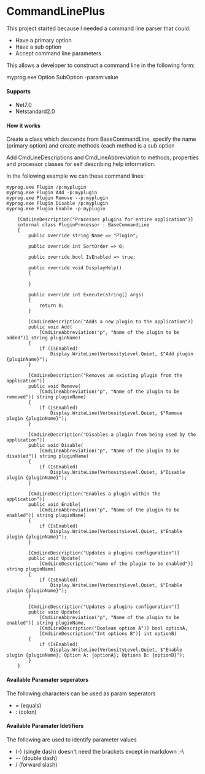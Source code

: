 ﻿# CommandLinePlus
This project started because I needed a command line parser that could:

- Have a primary option
- Have a sub option
- Accept command line parameters

This allows a developer to construct a command line in the following form:

myprog.exe Option SubOption -param:value


#### Supports
- Net7.0
- Netstandard2.0

#### How it works

Create a class which descends from BaseCommandLine, specify the name (primary option) and create methods (each method is a sub option

Add CmdLineDescriptions and CmdLineAbbreviation to methods, properties and processor classes for self describing help information.

In the following example we can these command lines:

```
myprog.exe Plugin /p:myplugin
myprog.exe Plugin Add -p:myplugin
myprog.exe Plugin Remove --p:myplugin
myprog.exe Plugin Disable /p:myplugin
myprog.exe Plugin Enable -p:myplugin
```

```
    [CmdLineDescription("Processes plugins for entire application")]
    internal class PluginProcessor : BaseCommandLine
    {
        public override string Name => "Plugin";

        public override int SortOrder => 0;

        public override bool IsEnabled => true;

        public override void DisplayHelp()
        {

        }

        public override int Execute(string[] args)
        {
            return 0;
        }

        [CmdLineDescription("Adds a new plugin to the application")]
        public void Add(
            [CmdLineAbbreviation("p", "Name of the plugin to be added")] string pluginName)
        {
            if (IsEnabled)
                Display.WriteLine(VerbosityLevel.Quiet, $"Add plugin {pluginName}");
        }

        [CmdLineDescription("Removes an existing plugin from the application")]
        public void Remove(
            [CmdLineAbbreviation("p", "Name of the plugin to be removed")] string pluginName)
        {
            if (IsEnabled)
                Display.WriteLine(VerbosityLevel.Quiet, $"Remove plugin {pluginName}");
        }

        [CmdLineDescription("Disables a plugin from being used by the application")]
        public void Disable(
            [CmdLineAbbreviation("p", "Name of the plugin to be disabled")] string pluginName)
        {
            if (IsEnabled)
                Display.WriteLine(VerbosityLevel.Quiet, $"Disable plugin {pluginName}");
        }

        [CmdLineDescription("Enables a plugin within the application")]
        public void Enable(
            [CmdLineAbbreviation("p", "Name of the plugin to be enabled")] string pluginName)
        {
            if (IsEnabled)
                Display.WriteLine(VerbosityLevel.Quiet, $"Enable plugin {pluginName}");
        }

        [CmdLineDescription("Updates a plugins configuration")]
        public void Update(
            [CmdLineDescription("Name of the plugin to be enabled")] string pluginName)
        {
            if (IsEnabled)
                Display.WriteLine(VerbosityLevel.Quiet, $"Enable plugin {pluginName}");
        }

        [CmdLineDescription("Updates a plugins configuration")]
        public void Update(
            [CmdLineAbbreviation("p", "Name of the plugin to be enabled")] string pluginName,
            [CmdLineDescription("Boolean option A")] bool optionA,
            [CmdLineDescription("Int options B")] int optionB)
        {
            if (IsEnabled)
                Display.WriteLine(VerbosityLevel.Quiet, $"Enable plugin {pluginName}; Option A: {optionA}; Options B: {optionB}");
        }
    }
```
#### Available Paramater seperators
The following characters can be used as param seperators
- = (equals)
- : (colon)
 
#### Available Paramater Idetifiers
The following are used to identify parameter values
 - (-) (single dash) doesn't need the brackets except in markdown :-\
 - -- (double dash)
 - / (forward slash)